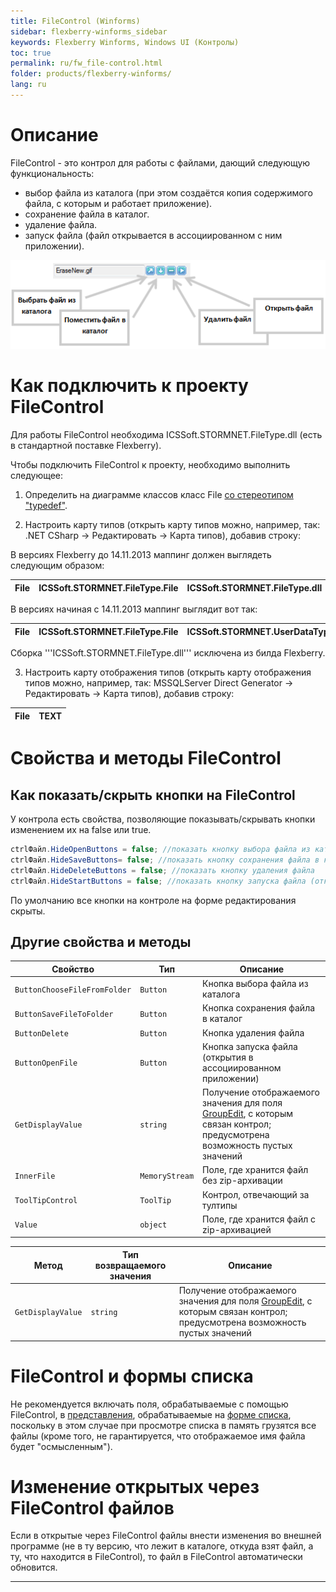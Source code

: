 ```yaml
---
title: FileControl (Winforms)
sidebar: flexberry-winforms_sidebar
keywords: Flexberry Winforms, Windows UI (Контролы)
toc: true
permalink: ru/fw_file-control.html
folder: products/flexberry-winforms/
lang: ru
---
```



# Описание
FileControl - это контрол для работы с файлами, дающий следующую функциональность:
* выбор файла из каталога (при этом создаётся копия содержимого файла, с которым и работает приложение).
* сохранение файла в каталог.
* удаление файла.
* запуск файла (файл открывается в ассоциированном с ним приложении).

![](/images/pages/products/flexberry-winforms/controls/file-control/file-control.png)

# Как подключить к проекту FileControl
Для работы FileControl необходима ICSSoft.STORMNET.FileType.dll (есть в стандартной поставке Flexberry). 

Чтобы подключить FileControl к проекту, необходимо выполнить следующее: 

1. Определить на диаграмме классов класс File [со стереотипом "typedef"](fd_typedef.html). 

2. Настроить карту типов (открыть карту типов можно, например, так: .NET CSharp -> Редактировать -> Карта типов), добавив строку:

<msg type=Important>В версиях Flexberry до 14.11.2013 маппинг должен выглядеть следующим образом:

| File | ICSSoft.STORMNET.FileType.File | ICSSoft.STORMNET.FileType.dll |
|-----------|-----------|--------|

В версиях начиная с 14.11.2013 маппинг выглядит вот так:

| File | ICSSoft.STORMNET.FileType.File | ICSSoft.STORMNET.UserDataTypes.dll 
|-----------|-----------|--------|

Сборка '''ICSSoft.STORMNET.FileType.dll''' исключена из билда Flexberry.
</msg>

3. Настроить карту отображения типов (открыть карту отображения типов можно, например, так: MSSQLServer Direct Generator -> Редактировать -> Карта типов), добавив строку:

| File | TEXT|
|-----------|-----------|


# Свойства и методы FileControl
## Как показать/скрыть кнопки на FileControl
У контрола есть свойства, позволяющие показывать/скрывать кнопки изменением их на false или true.
```cs
ctrlФайл.HideOpenButtons = false; //показать кнопку выбора файла из каталога
ctrlФайл.HideSaveButtons= false; //показать кнопку сохранения файла в каталог
ctrlФайл.HideDeleteButtons = false; //показать кнопку удаления файла
ctrlФайл.HideStartButtons = false; //показать кнопку запуска файла (открытия в ассоциированном приложении)
```
По умолчанию все кнопки на контроле на форме редактирования скрыты.

## Другие свойства и методы

| Свойство | Тип | Описание |
| ------------- | ------------- | ------------- |
| `ButtonChooseFileFromFolder` | `Button` | Кнопка выбора файла из каталога |
| `ButtonSaveFileToFolder` | `Button` | Кнопка сохранения файла в каталог
| `ButtonDelete` | `Button` | Кнопка удаления файла
| `ButtonOpenFile` | `Button` | Кнопка запуска файла (открытия в ассоциированном приложении)
| `GetDisplayValue` | `string` | Получение отображаемого значения для поля [GroupEdit](fw_groupedit.html), с которым связан контрол; предусмотрена возможность пустых значений
| `InnerFile` | `MemoryStream` | Поле, где хранится файл без zip-архивации
| `ToolTipControl` | `ToolTip` | Контрол, отвечающий за тултипы
| `Value` | `object` | Поле, где хранится файл с zip-архивацией


| Метод | Тип возвращаемого значения |Описание |
| ------------- | ------------- | ------------- |
| `GetDisplayValue` | `string` | Получение отображаемого значения для поля [GroupEdit](fw_groupedit.html), с которым связан контрол; предусмотрена возможность пустых значений|

# FileControl и формы списка

<msg type=important>Не рекомендуется включать поля, обрабатываемые с помощью FileControl, в [представления](fd_key-concepts.html), обрабатываемые на [форме списка](fd_key-concepts.html), поскольку в этом случае при просмотре списка в память грузятся все файлы (кроме того, не гарантируется, что отображаемое имя файла будет "осмысленным").</msg>


# Изменение открытых через FileControl файлов
Если в открытые через FileControl файлы внести изменения во внешней программе (не в ту версию, что лежит в каталоге, откуда взят файл, а ту, что находится в FileControl), то файл в FileControl автоматически обновится.

----